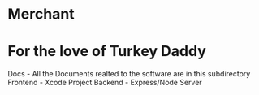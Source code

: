 # Merchant
# For the love of Turkey Daddy

Docs - All the Documents realted to the software are in this subdirectory
Frontend - Xcode Project 
Backend - Express/Node Server
